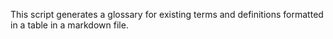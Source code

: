 This script generates a glossary for existing terms and definitions formatted in a table in a markdown file.